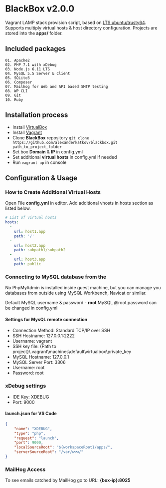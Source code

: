 # BlackBox v2.0.0

Vagrant LAMP stack provision script, based on [LTS ubuntu/trusty64](https://app.vagrantup.com/ubuntu/boxes/trusty64).
Supports multiply virtual hosts & host directory configuration.
Projects are stored into the **apps/** folder.

## Included packages

	01. Apache2
	02. PHP 7.1 with xDebug
	03. Node.js 6.11 LTS
	04. MySQL 5.5 Server & Client
	05. SQLite3
	06. Composer
	07. Mailhog for Web and API based SMTP testing
	08. WP CLI
	09. Git
	10. Ruby

## Installation process

- Install [VirtualBox](https://www.virtualbox.org/)
- Install [Vagrant](https://www.vagrantup.com/)
- Clone **BlackBox** repository `git clone https://github.com/alexanderkatkov/blackbox.git path_to_project_folder`
- Set box **Domain** & **IP** in config.yml
- Set additional **virtual hosts** in config.yml if needed
- Run `vagrant up` in console

## Configuration & Usage

### How to Create Additional Virtual Hosts
Open File **config.yml** in editor. Add additional vhosts in hosts section as listed below.

```yaml
# List of virtual hosts
hosts:
  -
    url: host1.app
    path: '/'
  -
    url: host2.app
    path: subpath1/subpath2
  -
    url: host3.app
    path: public
```

### Connecting to MySQL database from the
No PhpMyAdmin is installed inside guest machine, but you can manage you databases from outside using MySQL Workbench, Navicat or similar.

Default MySQL username & password - **root**
MySQL @root password can be changed in config.yml

#### Settings for MysQL remote connection
* Connection Method: Standard TCP/IP over SSH
* SSH Hostname: 127.0.0.1:2222
* Username: vagrant
* SSH key file: {Path to project}\\.vagrant\machines\default\virtualbox\private_key
* MySQL Hostname: 127.0.0.1
* MySQL Server Port: 3306
* Username: root
* Password: root

### xDebug settings
* IDE Key: XDEBUG
* Port: 9000

#### launch.json for VS Code
```json
{
	"name": "XDEBUG",
	"type": "php",
	"request": "launch",
	"port": 9000,
	"localSourceRoot": "${workspaceRoot}/apps/",
	"serverSourceRoot": "/var/www/"
}
```

### MailHog Access
To see emails catched by MailHog go to URL: **{box-ip}:8025**
